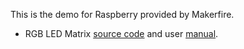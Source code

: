 This is the demo for Raspberry provided by Makerfire.

* RGB LED Matrix [source code](https://github.com/makerfire/rpi-demo/tree/master/rgb-led-matrix) and user [manual](://github.com/makerfire/rpi-demo/wiki/RPI-RGB-LED-Matrix).
